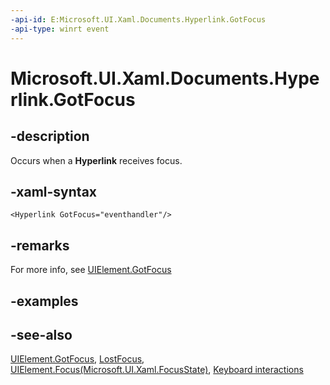 ```yaml
---
-api-id: E:Microsoft.UI.Xaml.Documents.Hyperlink.GotFocus
-api-type: winrt event
---
```


<!-- Event syntax.
public event RoutedEventHandler GotFocus
-->

# Microsoft.UI.Xaml.Documents.Hyperlink.GotFocus

## -description
Occurs when a **Hyperlink** receives focus.

## -xaml-syntax
```xaml
<Hyperlink GotFocus="eventhandler"/>
```

## -remarks
For more info, see [UIElement.GotFocus](../microsoft.ui.xaml/uielement_gotfocus.md)


## -examples

## -see-also
[UIElement.GotFocus](../microsoft.ui.xaml/uielement_gotfocus.md), [LostFocus](hyperlink_lostfocus.md), [UIElement.Focus(Microsoft.UI.Xaml.FocusState)](uielement_focus_1914077590.md), [Keyboard interactions](/windows/uwp/input-and-devices/keyboard-interactions)

